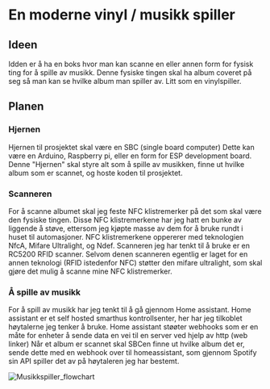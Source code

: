 
# En moderne vinyl / musikk spiller

## Ideen

Idden er å ha en boks hvor man kan scanne en eller annen form for fysisk ting for å spille av musikk. Denne fysiske tingen skal ha album coveret på seg så man kan se hvilke album man spiller av. Litt som en vinylspiller.

## Planen

### Hjernen

Hjernen til prosjektet skal være en SBC (single board computer) Dette kan være en Arduino, Raspberry pi, eller en form for ESP development board. Denne "Hjernen" skal styre alt som å spille av musikken, finne ut hvilke album som er scannet, og hoste koden til prosjektet.

### Scanneren

For å scanne albumet skal jeg feste NFC klistremerker på det som skal være den fysiske tingen. Disse NFC klistremerkene har jeg hatt en bunke av liggende å støve, ettersom jeg kjøpte masse av dem for å bruke rundt i huset til automasjoner.
NFC klistremerkene oppererer med teknologien NfcA, Mifare Ultralight, og Ndef.
Scanneren jeg har tenkt til å bruke er en RC5200 RFID scanner. Selvom denen scanneren egentlig er laget for en annen teknologi (RFID istedenfor NFC) støtter den mifare ultralight, som skal gjøre det mulig å scanne mine NFC klistremerker.

### Å spille av musikk

For å spill av musikk har jeg tenkt til å gå gjennom Home assistant. Home assistant er et self hosted smarthus kontrollsenter, her har jeg tilkoblet høytalerne jeg tenker å bruke. Home assistant støøter webhooks som er en måte for enheter å sende data en vei til en server ved hjelp av http (web linker) Når et album er scannet skal SBCen finne ut hvilke album det er, sende dette med en webhook over til homeassistant, som gjennom Spotify sin API spiller det av på høytaleren jeg har bestemt.


![Musikkspiller_flowchart](https://github.com/simen64/Design-og-redesign/assets/97337442/8a0ea1aa-618e-45fd-b188-cb79835bd02c)
